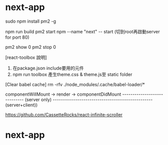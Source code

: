 # next-app

sudo npm install pm2 -g

npm run build
pm2 start npm --name "next" -- start
(切到root再啟動server for port 80)

pm2 show 0
pm2 stop 0

[react-toolbox 說明]
1) 在package.json include要用的元件
2) npm run toolbox 產生theme.css & theme.js至 static folder


[Clear babel cache]
rm -rfv ./node_modules/.cache/babel-loader/*

componentWillMount -> render -> componentDidMount
----------------------------- (server only)
------------------------------------------------- (server+client))

https://github.com/CassetteRocks/react-infinite-scroller
# next-app
